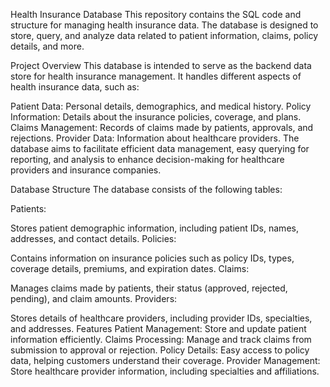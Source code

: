 Health Insurance Database
This repository contains the SQL code and structure for managing health insurance data. The database is designed to store, query, and analyze data related to patient information, claims, policy details, and more.

Project Overview
This database is intended to serve as the backend data store for health insurance management. It handles different aspects of health insurance data, such as:

Patient Data: Personal details, demographics, and medical history.
Policy Information: Details about the insurance policies, coverage, and plans.
Claims Management: Records of claims made by patients, approvals, and rejections.
Provider Data: Information about healthcare providers.
The database aims to facilitate efficient data management, easy querying for reporting, and analysis to enhance decision-making for healthcare providers and insurance companies.

Database Structure
The database consists of the following tables:

Patients:

Stores patient demographic information, including patient IDs, names, addresses, and contact details.
Policies:

Contains information on insurance policies such as policy IDs, types, coverage details, premiums, and expiration dates.
Claims:

Manages claims made by patients, their status (approved, rejected, pending), and claim amounts.
Providers:

Stores details of healthcare providers, including provider IDs, specialties, and addresses.
Features
Patient Management: Store and update patient information efficiently.
Claims Processing: Manage and track claims from submission to approval or rejection.
Policy Details: Easy access to policy data, helping customers understand their coverage.
Provider Management: Store healthcare provider information, including specialties and affiliations.
